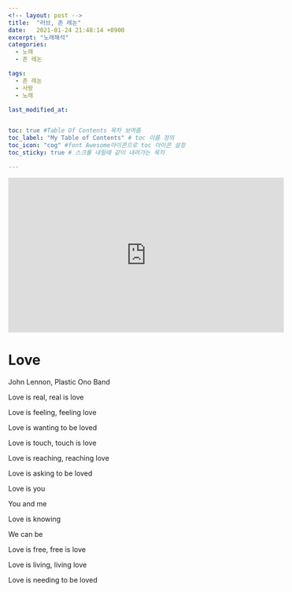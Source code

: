 ```yaml
---
<!-- layout: post -->
title:  "러브, 존 레논"
date:   2021-01-24 21:48:14 +0900
excerpt: "노래해석"
categories:
  - 노래
  - 존 레논

tags:
  - 존 레논
  - 사랑
  - 노래

last_modified_at:


toc: true #Table Of Contents 목차 보여줌
toc_label: "My Table of Contents" # toc 이름 정의
toc_icon: "cog" #font Awesome아이콘으로 toc 아이콘 설정
toc_sticky: true # 스크롤 내릴때 같이 내려가는 목차

---
```





<!-- #존 레논, 러브 -->

<iframe width="560" height="315" src="https://www.youtube.com/embed/MUTz3LQEq1Q" frameborder="0" allow="accelerometer; autoplay; clipboard-write; encrypted-media; gyroscope; picture-in-picture" allowfullscreen></iframe>


# Love

John Lennon, Plastic Ono Band


Love is real, real is love

Love is feeling, feeling love

Love is wanting to be loved


Love is touch, touch is love

Love is reaching, reaching love

Love is asking to be loved


Love is you

You and me

Love is knowing

We can be


Love is free, free is love

Love is living, living love

Love is needing to be loved
